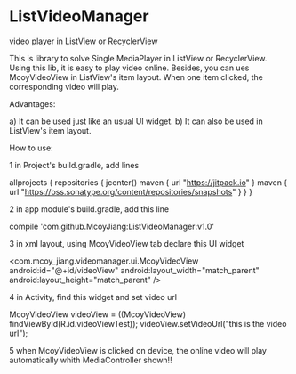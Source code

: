 # ListVideoManager
video player in ListView or RecyclerView

This is library to solve Single MediaPlayer in ListView or RecyclerView.
Using this lib, it is easy to play video online. Besides, you can ues McoyVideoView in ListView's item layout.
When one item clicked, the corresponding video will play. 

Advantages:

a) It can be used just like an usual UI widget. 
b) It can also be used in ListView's item layout.

How to use:

1 in Project's build.gradle, add lines  

allprojects {
    repositories {
        jcenter()
        maven { url "https://jitpack.io" }
        maven { url "https://oss.sonatype.org/content/repositories/snapshots" }
    }
}

2 in app module's build.gradle, add this line

compile 'com.github.McoyJiang:ListVideoManager:v1.0'

3 in xml layout, using McoyVideoView tab declare this UI widget

<com.mcoy_jiang.videomanager.ui.McoyVideoView
        android:id="@+id/videoView"
        android:layout_width="match_parent"
        android:layout_height="match_parent" />

4 in Activity, find this widget and set video url

McoyVideoView videoView = ((McoyVideoView) findViewById(R.id.videoViewTest));
videoView.setVideoUrl("this is the video url");

5 when McoyVideoView is clicked on device, the online video will play automatically whith MediaController shown!!
